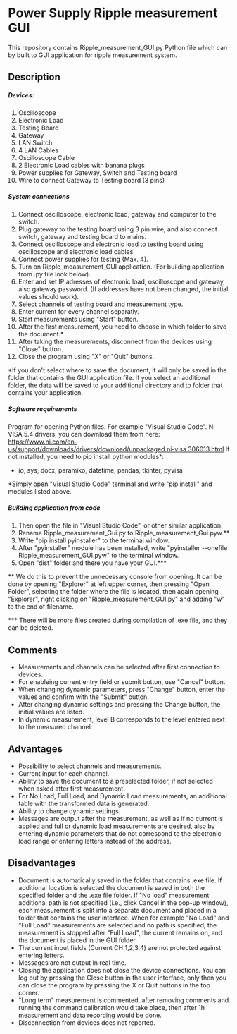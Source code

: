 # Power Supply Ripple measurement GUI
This repository contains Ripple_measurement_GUI.py Python file which can by built to GUI application for ripple measurement system.

## Description
##### Devices:
1. Oscilloscope
2. Electronic Load
3. Testing Board
4. Gateway
5. LAN Switch
6. 4 LAN Cables
7. Oscilloscope Cable
8. 2 Electronic Load cables with banana plugs
9. Power supplies for Gateway, Switch and Testing board
10. Wire to connect Gateway to Testing board (3 pins) 

##### System connections
1. Connect oscilloscope, electronic load, gateway and computer to the switch.
2. Plug gateway to the testing board using 3 pin wire, and also connect switch, gateway and testing board to mains.
3. Connect oscilloscope and electronic load to testing board using oscilloscope and electronic load cables.
4. Connect power supplies for testing (Max. 4).
5. Turn on Ripple_measurement_GUI application. (For building application from .py file look below).
6. Enter and set IP adresses of electronic load, oscilloscope and gateway, also gateway password. (If addresses have not been changed, the initial values should work).
7. Select channels of testing board and measurement type.
8. Enter current for every channel separatly.
9. Start measurements using "Start" button.
10. After the first measurement, you need to choose in which folder to save the document.*
11. After taking the measurements, disconnect from the devices using "Close" button. 
12. Close the program using "X" or "Quit" buttons.

*If you don't select where to save the document, it will only be saved in the folder that contains the GUI application file. If you select an additional folder, the data will be saved to your additional directory and to folder that contains your application.


##### Software requirements 
Program for opening Python files. For example "Visual Studio Code".
NI VISA 5.4 drivers, you can download them from here:
https://www.ni.com/en-us/support/downloads/drivers/download/unpackaged.ni-visa.306013.html
If not installed, you need to pip install python modules*:
- io, sys, docx, paramiko, datetime, pandas, tkinter, pyvisa

*Simply open "Visual Studio Code" terminal and write "pip install" and modules listed above.


##### Building application from code

1. Then open the file in "Visual Studio Code", or other similar application.
2. Rename Ripple_measurement_Gui.py to Ripple_measurement_Gui.pyw.** 
3. Write "pip install pyinstaller" to the terminal window.
4. After "pyinstaller" module has been installed, write "pyinstaller --onefile Ripple_measurement_GUI.pyw" to the terminal window.
5. Open "dist" folder and there you have your GUI.***

** We do this to prevent the unnecessary console from opening. It can be done by opening "Explorer" at left upper corner, then pressing "Open Folder", selecting the folder where the file is located, then again opening "Explorer", right clicking on "Ripple_measurement_GUI.py" and adding "w" to the end of filename.

*** There will be more files created during compilation of .exe file, and they can be deleted.


## Comments
- Measurements and channels can be selected after first connection to devices. 
- For enableing current entry field or submit button, use "Cancel" button. 
- When changing dynamic parameters, press "Change" button, enter the values and confirm with the "Submit" button.
- After changing dynamic settings and pressing the Change button, the initial values are listed.
- In dynamic measurement, level B corresponds to the level entered next to the measured channel.

## Advantages
- Possibility to select channels and measurements.
- Current input for each channel.
- Ability to save the document to a preselected folder, if not selected when asked after first measurement.
- For No Load, Full Load, and Dynamic Load measurements, an additional table with the transformed data is generated.
- Ability to change dynamic settings.
- Messages are output after the measurement, as well as if no current is applied and full or dynamic load measurements are desired, also by entering dynamic parameters that do not correspond to the electronic load range or entering letters instead of the address.

## Disadvantages

- Document is automatically saved in the folder that contains .exe file. If additional location is selected the document is saved in both the specified folder and the .exe file folder. If "No load" measurement additional path is not specified (i.e., click Cancel in the pop-up window), each measurement is split into a separate document and placed in a folder that contains the user interface. When for example "No Load" and "Full Load" measurements are selected and no path is specified, the measurement is stopped after "Full Load", the current remains on, and the document is placed in the GUI folder.
- The current input fields (Current CH:1,2,3,4) are not protected against entering letters.
- Messages are not output in real time.
- Closing the application does not close the device connections. You can log out by pressing the Close button in the user interface, only then you can close the program by pressing the X or Quit buttons in the top corner.
- "Long term" measurement is commented, after removing comments and running the command calibration would take place, then after 1h measurement and data recording would be done.
- Disconnection from devices does not reported.

